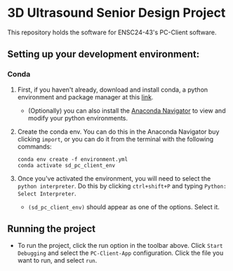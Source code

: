 # 3D Ultrasound Senior Design Project

This repository holds the software for ENSC24-43's PC-Client software.

## Setting up your development environment:

### Conda

1. First, if you haven't already, download and install conda, a python environment and package manager
  at this [link].
    - (Optionally) you can also install the [Anaconda Navigator] to view and modify your python environments.

2. Create the conda env. You can do this in the Anaconda Navigator buy clicking `import`, or you can do it from
   the terminal with the following commands:
    ```console
    conda env create -f environment.yml
    conda activate sd_pc_client_env
    ```
3. Once you've activated the environment, you will need to select the `python interpreter`. Do this by clicking `ctrl+shift+P` and
   typing `Python: Select Interpreter`. 
   - `(sd_pc_client_env)` should appear as one of the options. Select it.

## Running the project

- To run the project, click the run option in the toolbar above. Click `Start Debugging` and select the `PC-Client-App` configuration. Click the file
  you want to run, and select `run`.


[Anaconda Navigator]:https://docs.anaconda.com/free/navigator/install/
[link]:https://www.anaconda.com/download/